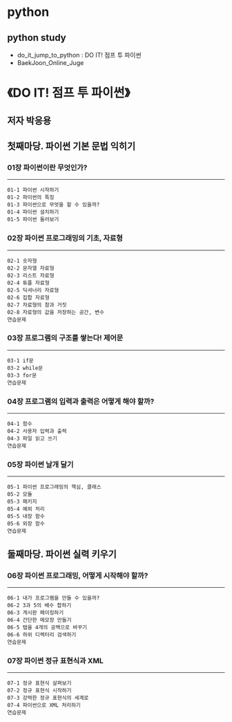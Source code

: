 # python
## python study
- do_it_jump_to_python : DO IT! 점프 투 파이썬
- BaekJoon_Online_Juge



《DO IT! 점프 투 파이썬》
========================
저자 박응용
------------------------
## 첫째마당. 파이썬 기본 문법 익히기


### 01장 파이썬이란 무엇인가?
- - -
    01-1 파이썬 시작하기
    01-2 파이썬의 특징
    01-3 파이썬으로 무엇을 할 수 있을까?
    01-4 파이썬 설치하기
    01-5 파이썬 둘러보기

### 02장 파이썬 프로그래밍의 기초, 자료형
- - -
    02-1 숫자형
    02-2 문자열 자료형
    02-3 리스트 자료형
    02-4 튜플 자료형
    02-5 딕셔너리 자료형
    02-6 집합 자료형
    02-7 자료형의 참과 거짓
    02-8 자료형의 값을 저장하는 공간, 변수
    연습문제

### 03장 프로그램의 구조를 쌓는다! 제어문
- - -
    03-1 if문
    03-2 while문
    03-3 for문
    연습문제

### 04장 프로그램의 입력과 출력은 어떻게 해야 할까?
- - -
    04-1 함수
    04-2 사용자 입력과 출력
    04-3 파일 읽고 쓰기
    연습문제

### 05장 파이썬 날개 달기
- - -
    05-1 파이썬 프로그래밍의 핵심, 클래스
    05-2 모듈
    05-3 패키지
    05-4 예외 처리
    05-5 내장 함수
    05-6 외장 함수
    연습문제

## 둘째마당. 파이썬 실력 키우기


### 06장 파이썬 프로그래밍, 어떻게 시작해야 할까?
- - -
    06-1 내가 프로그램을 만들 수 있을까?
    06-2 3과 5의 배수 합하기
    06-3 게시판 페이징하기
    06-4 간단한 메모장 만들기
    06-5 탭을 4개의 공백으로 바꾸기
    06-6 하위 디렉터리 검색하기
    연습문제

### 07장 파이썬 정규 표현식과 XML
- - -
    07-1 정규 표현식 살펴보기
    07-2 정규 표현식 시작하기
    07-3 강력한 정규 표현식의 세계로
    07-4 파이썬으로 XML 처리하기
    연습문제